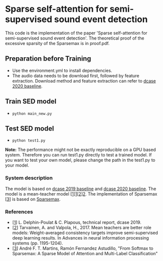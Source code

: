 # Sparse self-attention for semi-supervised sound event detection

This code is the implementation of the paper 'Sparse self-attention for semi-supervised sound event detection'.
The theoretical proof of the excessive sparsity of the Sparsemax is in proof.pdf.

## Preparation before Training
- Use the environment.yml to install dependencies.
- The audio data needs to be download first, followed by feature extraction.
Download method and feature extraction can refer to [dcase 2020 baseline][dcase2020-baseline].

## Train SED model

- `python main_new.py`

## Test SED model

- `python test1.py`

**Note:** The performance might not be exactly reproducible on a GPU based system.
Therefore you can run test1.py directly to test a trained model. 
If you want to test your own model, please change the path in the test1.py to your model.

### System description
The model is based on [dcase 2019 baseline][dcase2019-baseline] and [dcase 2020 baseline][dcase2020-baseline]. The model is a mean-teacher model [[1]][1][[2]][2].
The implementation of Sparsemax [[3]] is based on [Sparsemax][Sparsemax].

### References
 - [[1]] L. Delphin-Poulat & C. Plapous, technical report, dcase 2019.
 - [[2]] Tarvainen, A. and Valpola, H., 2017.
 Mean teachers are better role models: Weight-averaged consistency targets improve semi-supervised deep learning results.
 In Advances in neural information processing systems (pp. 1195-1204).
 - [[3]] André F. T. Martins, Ramón Fernandez Astudillo, "From Softmax to Sparsemax: A Sparse Model of Attention and Multi-Label Classification"

[1]: http://dcase.community/documents/challenge2019/technical_reports/DCASE2019_Delphin_15.pdf
[2]: https://arxiv.org/pdf/1703.01780.pdf
[3]: http://arxiv.org/abs/1602.02068

[dcase2019-baseline]: https://github.com/turpaultn/DCASE2019_task4
[dcase2020-baseline]: https://github.com/turpaultn/dcase20_task4
[sparsemax]: https://github.com/KrisKorrel/sparsemax-pytorch/blob/master/sparsemax.py